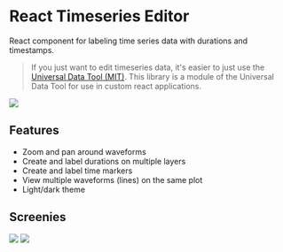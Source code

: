 # React Timeseries Editor

React component for labeling time series data with durations and timestamps.

> If you just want to edit timeseries data, it's easier to just use the [Universal Data Tool (MIT)](https://github.com/UniversalDataTool/universal-data-tool). This library is a module of the Universal Data Tool for use in custom react applications.

![](https://user-images.githubusercontent.com/1910070/97049709-28ba6700-154a-11eb-9624-22b380ab4833.png)

## Features

- Zoom and pan around waveforms
- Create and label durations on multiple layers
- Create and label time markers
- View multiple waveforms (lines) on the same plot
- Light/dark theme

## Screenies

![](https://user-images.githubusercontent.com/1910070/97049707-2821d080-154a-11eb-8a58-fa6446e38ef6.png)
![](https://user-images.githubusercontent.com/1910070/97049705-2821d080-154a-11eb-87eb-97e3506d6e1b.png)


